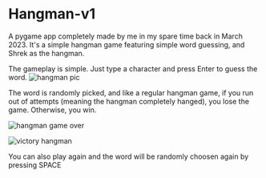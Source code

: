 # Hangman-v1
A pygame app completely made by me in my spare time back in March 2023. It's a simple hangman game featuring simple word guessing, and Shrek as the hangman.

The gameplay is simple. Just type a character and press Enter to guess the word.
![hangman pic](https://github.com/0scarMoyeda/Hangman-v1/assets/121258455/eeb60f2c-9bfa-4ce7-999e-3ea981b8ac39)

The word is randomly picked, and like a regular hangman game, if you run out of attempts (meaning the hangman completely hanged), you lose the game. Otherwise, you win.

![hangman game over](https://github.com/0scarMoyeda/Hangman-v1/assets/121258455/b48c93df-02c1-47b5-90ca-384466b21c14)

![victory hangman](https://github.com/0scarMoyeda/Hangman-v1/assets/121258455/8a1b99cc-7645-4fec-b0f4-eab1e215a937)

You can also play again and the word will be randomly choosen again by pressing SPACE
